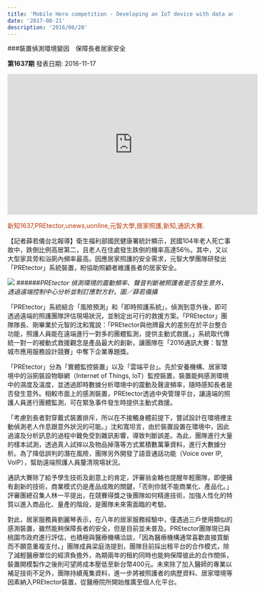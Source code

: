 ```yaml
---
title: 'Mobile Hero competition - Developing an IoT device with data analyst tech knowledge detecting fall risk in the elderly'
date: '2017-08-21'
description: '2016/06/28'
---
```


###裝置偵測環境變因　保障長者居家安全

**第1637期** 發表日期: 2016-11-17

<iframe width="560" height="315" src="https://www.youtube.com/embed/Md262ahZjd4" frameborder="0" allow="accelerometer; autoplay; encrypted-media; gyroscope; picture-in-picture" allowfullscreen></iframe>

<font style="color:#bc3609">新知1637,PREtector,unews,uonline,元智大學,居家照護,新知,通訊大賽</font>.

【記者薛若儀台北報導】衛生福利部國民健康署統計顯示，民國104年老人死亡事故中，跌倒比例高居第二，且老人在住處發生跌倒的機率高達56％，其中，又以大型家具旁和浴廁內頻率最高。因應居家照護的安全需求，元智大學團隊研發出「PREtector」系統裝置，盼協助照顧者維護長者的居家安全。

![](https://i.imgur.com/c6TdJCJl.jpg)
######*PREtector 偵測環境的震動頻率、聲音判斷被照護者是否發生意外，透過遠端控制中心分析並制訂應對方針。圖／薛若儀攝*

「PREtector」系統結合「風險預測」和「即時照護系統」，偵測到意外後，即可透過遠端的照護團隊評估現場狀況，並制定出可行的救援方案。「PREtector」團隊隊長、剛畢業於元智的沈和寬說：「PREtector與他牌最大的差別在於平台整合功能，照護人員能在遠端進行一對多的團體監測，提供主動式救援。」系統取代傳統一對一的被動式救援觀念是產品最大的創新，讓團隊在「2016通訊大賽：智慧城市應用服務設計競賽」中奪下企業專題獎。


「PREtector」分為「實體監控裝置」以及「雲端平台」。先於安養機構、居家環境中的浴廁裝設物聯網（Internet of Things, IoT）監控裝置，裝置能夠感測環境中的濕度及溫度，並透過即時數據分析環境中的震動及聲波頻率，隨時感知長者是否發生意外。相較市面上的感測裝置，PREtector透過中央管理平台，讓遠端的照護人員進行團體監測，可在緊急事件發生時提供主動式救援。


「考慮到長者對穿戴式裝置排斥，所以在不接觸身體前提下，嘗試設計在環境裡主動偵測老人作息跟意外狀況的可能。」沈和寬坦言，由於裝置設置在環境中，因此過濾及分析訊息的過程中難免受到雜訊影響，導致判斷誤差。為此，團隊進行大量的樣本試測，透過真人試摔以及物品掉落等方式累積數萬筆資料，進行大數據分析。為了降低誤判的潛在風險，團隊另外開發了語音通話功能（Voice over IP, VoIP），幫助遠端照護人員釐清現場狀況。


通訊大賽除了給予學生技術及創意上的肯定，評審翁金輅也提醒年輕團隊，即便擁有創新的技術，商業模式仍是產品成敗的關鍵，「否則你就不能商業化、產品化。」評審團總召集人林一平提出，在競賽得獎之後團隊如何精進技術，加強人性化的特質以進入商品化、量產的階段，是團隊未來需面臨的考驗。


對此，居家服務員劉麗琴表示，在八年的居家服務經驗中，僅遇過三戶使用類似的感測裝置，雖然能夠保障長者的安全，但是目前並未普及。PREtector團隊現已與桃園市政府進行評估，也積極與醫療機構洽談，「因為醫療機構通常喜歡直接買斷而不願意重複支付。」團隊成員梁庭浩提到，團隊目前採出租平台的合作模式，除了減輕醫療單位的經濟負擔外，為期兩年的租約同時也能夠保障彼此的合作關係，裝置開模製作之後則可望將成本壓低至新台幣400元。未來除了加入醫師的專業以補足技術不足外，團隊持續蒐集資料，進一步將被照護者的病歷資料、居家環境等因素納入PREtector裝置，從醫療院所開始推廣至個人化平台。
